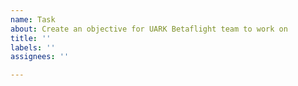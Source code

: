 ```yaml
---
name: Task
about: Create an objective for UARK Betaflight team to work on
title: ''
labels: ''
assignees: ''

---
```



